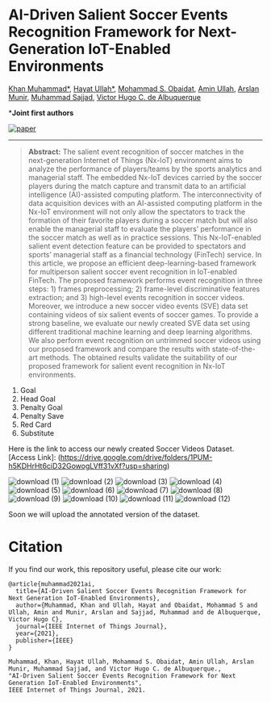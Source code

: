 # AI-Driven Salient Soccer Events Recognition Framework for Next-Generation IoT-Enabled Environments
[Khan Muhammad*](https://scholar.google.com.pk/citations?user=k5oUZyQAAAAJ&hl=en),
[Hayat Ullah*](https://scholar.google.com.pk/citations?user=xnXPj0UAAAAJ&hl=en),
[Mohammad S. Obaidat](https://scholar.google.com.pk/citations?user=ZJs0JP8AAAAJ&hl=en),
[Amin Ullah](https://scholar.google.com.pk/citations?user=JCbmww8AAAAJ&hl=en),
[Arslan Munir](https://scholar.google.com.pk/citations?user=-P9waaQAAAAJ&hl=en),
[Muhammad Sajjad](https://scholar.google.com.pk/citations?user=E4-dElIAAAAJ&hl=en), 
[Victor Hugo C. de Albuquerque](https://scholar.google.com.pk/citations?user=meI2k88AAAAJ&hl=en) 

***Joint first authors**

[![paper](https://img.shields.io/badge/IEEE|IoTJ-Paper-<COLOR>.svg)](https://ieeexplore.ieee.org/abstract/document/9530232)

<hr />

> **Abstract:**
>The salient event recognition of soccer matches in the next-generation Internet of Things (Nx-IoT) environment aims to analyze the performance of players/teams by the sports analytics and managerial staff. The embedded Nx-IoT devices carried by the soccer players during the match capture and transmit data to an artificial intelligence (AI)-assisted computing platform. The interconnectivity of data acquisition devices with an AI-assisted computing platform in the Nx-IoT environment will not only allow the spectators to track the formation of their favorite players during a soccer match but will also enable the managerial staff to evaluate the players’ performance in the soccer match as well as in practice sessions. This Nx-IoT-enabled salient event detection feature can be provided to spectators and sports’ managerial staff as a financial technology (FinTech) service. In this article, we propose an efficient deep-learning-based framework for multiperson salient soccer event recognition in IoT-enabled FinTech. The proposed framework performs event recognition in three steps: 1) frames preprocessing; 2) frame-level discriminative features extraction; and 3) high-level events recognition in soccer videos. Moreover, we introduce a new soccer video events (SVE) data set containing videos of six salient events of soccer games. To provide a strong baseline, we evaluate our newly created SVE data set using different traditional machine learning and deep learning algorithms. We also perform event recognition on untrimmed soccer videos using our proposed framework and compare the results with state-of-the-art methods. The obtained results validate the suitability of our proposed framework for salient event recognition in Nx-IoT environments.

1. Goal
2. Head Goal
3. Penalty Goal
4. Penalty Save
5. Red Card
6. Substitute

Here is the link to access our newly created Soccer Videos Dataset.
[Access Link]: (https://drive.google.com/drive/folders/1PUM-h5KDHrHt6ciD32GowogLVff31vXf?usp=sharing)

![download (1)](https://user-images.githubusercontent.com/36618567/177653161-0cb9668e-b23e-4c9f-b609-38dc4ae98d20.gif)
![download (2)](https://user-images.githubusercontent.com/36618567/177653179-f7ea953c-7b82-471a-aa38-17e350c1c479.gif)
![download (3)](https://user-images.githubusercontent.com/36618567/177653072-05093e70-1e62-415e-b540-fdd238eec44a.gif)
![download (4)](https://user-images.githubusercontent.com/36618567/177653195-b153c241-4e6d-42b0-8afa-c13348adf1b0.gif)
![download (5)](https://user-images.githubusercontent.com/36618567/177653209-b8846046-b2ac-4fdc-a98b-127de2c40f29.gif)
![download (6)](https://user-images.githubusercontent.com/36618567/177653220-d9395ce8-2817-4be7-be13-4a6442b2a3ca.gif)
![download (7)](https://user-images.githubusercontent.com/36618567/177653089-b51fc723-cd74-469b-bf1a-b08a56c5d96d.gif)
![download (8)](https://user-images.githubusercontent.com/36618567/177653230-65cea71e-9f2f-4fe2-b679-0af94402b482.gif)
![download (9)](https://user-images.githubusercontent.com/36618567/177653242-7ee95625-d2ec-40c4-bd0f-3ab632c1263b.gif)
![download (10)](https://user-images.githubusercontent.com/36618567/177653595-65a6b91a-ff27-44b5-81a1-8fdad3e974f2.gif)
![download (11)](https://user-images.githubusercontent.com/36618567/177653606-d691af32-df40-4847-a69f-50c887468e80.gif)
![download (12)](https://user-images.githubusercontent.com/36618567/177653611-f6bc24e4-b60c-4c52-b9de-5e4c8c0cfbb8.gif)


Soon we will upload the annotated version of the dataset. 

# Citation
If you find our work, this repository useful, please cite our work:
```
@article{muhammad2021ai,
  title={AI-Driven Salient Soccer Events Recognition Framework for Next Generation IoT-Enabled Environments},
  author={Muhammad, Khan and Ullah, Hayat and Obaidat, Mohammad S and Ullah, Amin and Munir, Arslan and Sajjad, Muhammad and de Albuquerque, Victor Hugo C},
  journal={IEEE Internet of Things Journal},
  year={2021},
  publisher={IEEE}
}
```
```
Muhammad, Khan, Hayat Ullah, Mohammad S. Obaidat, Amin Ullah, Arslan Munir, Muhammad Sajjad, and Victor Hugo C. de Albuquerque., 
"AI-Driven Salient Soccer Events Recognition Framework for Next Generation IoT-Enabled Environments", 
IEEE Internet of Things Journal, 2021.
```


